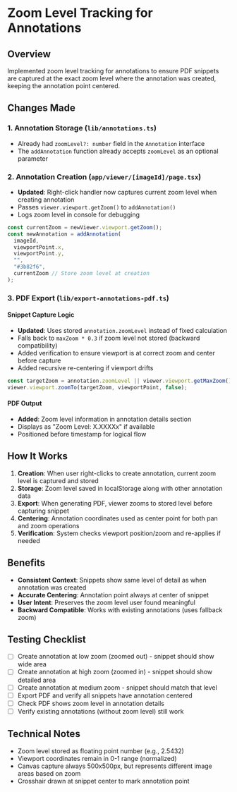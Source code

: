 # Zoom Level Tracking for Annotations

## Overview

Implemented zoom level tracking for annotations to ensure PDF snippets are captured at the exact zoom level where the annotation was created, keeping the annotation point centered.

## Changes Made

### 1. Annotation Storage (`lib/annotations.ts`)

- Already had `zoomLevel?: number` field in the `Annotation` interface
- The `addAnnotation` function already accepts `zoomLevel` as an optional parameter

### 2. Annotation Creation (`app/viewer/[imageId]/page.tsx`)

- **Updated**: Right-click handler now captures current zoom level when creating annotation
- Passes `viewer.viewport.getZoom()` to `addAnnotation()`
- Logs zoom level in console for debugging

```typescript
const currentZoom = newViewer.viewport.getZoom();
const newAnnotation = addAnnotation(
  imageId,
  viewportPoint.x,
  viewportPoint.y,
  "",
  "#3b82f6",
  currentZoom // Store zoom level at creation
);
```

### 3. PDF Export (`lib/export-annotations-pdf.ts`)

#### Snippet Capture Logic

- **Updated**: Uses stored `annotation.zoomLevel` instead of fixed calculation
- Falls back to `maxZoom * 0.3` if zoom level not stored (backward compatibility)
- Added verification to ensure viewport is at correct zoom and center before capture
- Added recursive re-centering if viewport drifts

```typescript
const targetZoom = annotation.zoomLevel || viewer.viewport.getMaxZoom() * 0.3;
viewer.viewport.zoomTo(targetZoom, viewportPoint, false);
```

#### PDF Output

- **Added**: Zoom level information in annotation details section
- Displays as "Zoom Level: X.XXXXx" if available
- Positioned before timestamp for logical flow

## How It Works

1. **Creation**: When user right-clicks to create annotation, current zoom level is captured and stored
2. **Storage**: Zoom level saved in localStorage along with other annotation data
3. **Export**: When generating PDF, viewer zooms to stored level before capturing snippet
4. **Centering**: Annotation coordinates used as center point for both pan and zoom operations
5. **Verification**: System checks viewport position/zoom and re-applies if needed

## Benefits

- **Consistent Context**: Snippets show same level of detail as when annotation was created
- **Accurate Centering**: Annotation point always at center of snippet
- **User Intent**: Preserves the zoom level user found meaningful
- **Backward Compatible**: Works with existing annotations (uses fallback zoom)

## Testing Checklist

- [ ] Create annotation at low zoom (zoomed out) - snippet should show wide area
- [ ] Create annotation at high zoom (zoomed in) - snippet should show detailed area
- [ ] Create annotation at medium zoom - snippet should match that level
- [ ] Export PDF and verify all snippets have annotation centered
- [ ] Check PDF shows zoom level in annotation details
- [ ] Verify existing annotations (without zoom level) still work

## Technical Notes

- Zoom level stored as floating point number (e.g., 2.5432)
- Viewport coordinates remain in 0-1 range (normalized)
- Canvas capture always 500x500px, but represents different image areas based on zoom
- Crosshair drawn at snippet center to mark annotation point

